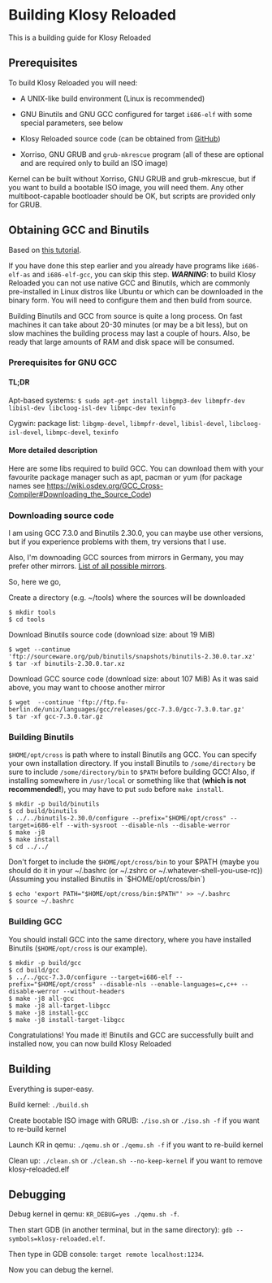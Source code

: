 # Building Klosy Reloaded
This is a building guide for Klosy Reloaded

## Prerequisites
To build Klosy Reloaded you will need:

- A UNIX-like build environment (Linux is recommended)

- GNU Binutils and GNU GCC configured for target `i686-elf` with some special parameters, see below

- Klosy Reloaded source code (can be obtained from [GitHub](https://github.com/kodo-pp/klosy-reloaded))

- Xorriso, GNU GRUB and `grub-mkrescue` program (all of these are optional and
are required only to build an ISO image)

Kernel can be built without Xorriso, GNU GRUB and grub-mkrescue, but if you
want to build a bootable ISO image, you will need them.
Any other multiboot-capable bootloader should be OK, but scripts are provided
only for GRUB.

## Obtaining GCC and Binutils
Based on [this tutorial](https://wiki.osdev.org/GCC_Cross-Compiler).

If you have done this step earlier and you already have programs like
`i686-elf-as` and `i686-elf-gcc`, you can skip this step.
***WARNING***: to build Klosy Reloaded you can not use native GCC and Binutils,
which are commonly pre-installed in Linux distros like Ubuntu or which can
be downloaded in the binary form. You will need to configure them and then
build from source.

Building Binutils and GCC from source is quite a long process. On fast machines
it can take about 20-30 minutes (or may be a bit less), but on slow machines
the building process may last a couple of hours. Also, be ready that large amounts
of RAM and disk space will be consumed.

### Prerequisites for GNU GCC
#### TL;DR
Apt-based systems:
`$ sudo apt-get install libgmp3-dev libmpfr-dev libisl-dev libcloog-isl-dev libmpc-dev texinfo`

Cygwin:
package list:
`libgmp-devel`, `libmpfr-devel`, `libisl-devel`, `libcloog-isl-devel`, `libmpc-devel`, `texinfo`

#### More detailed description

Here are some libs required to build GCC. You can download them with your
favourite package manager such as apt, pacman or yum (for package names see
https://wiki.osdev.org/GCC_Cross-Compiler#Downloading_the_Source_Code)

### Downloading source code
I am using GCC 7.3.0 and Binutils 2.30.0, you can maybe use other versions,
but if you experience problems with them, try versions that I use.

Also, I'm downoading GCC sources from mirrors in Germany, you may prefer other mirrors.
[List of all possible mirrors](https://gcc.gnu.org/mirrors.html).

So, here we go,

Create a directory (e.g. ~/tools) where the sources will be downloaded
```
$ mkdir tools
$ cd tools
```

Download Binutils source code (download size: about 19 MiB)
```
$ wget --continue 'ftp://sourceware.org/pub/binutils/snapshots/binutils-2.30.0.tar.xz'
$ tar -xf binutils-2.30.0.tar.xz
```

Download GCC source code (download size: about 107 MiB)
As it was said above, you may want to choose another mirror
```
$ wget  --continue 'ftp://ftp.fu-berlin.de/unix/languages/gcc/releases/gcc-7.3.0/gcc-7.3.0.tar.gz'
$ tar -xf gcc-7.3.0.tar.gz
```

### Building Binutils

`$HOME/opt/cross` is path where to install Binutils ang GCC. You can specify
your own installation directory. If you install Binutils to `/some/directory`
be sure to include `/some/directory/bin` to `$PATH` before building GCC!
Also, if installing somewhere in `/usr/local` or something like that (**which is
not recommended!**), you may have to put `sudo` before `make install`.
```
$ mkdir -p build/binutils
$ cd build/binutils
$ ../../binutils-2.30.0/configure --prefix="$HOME/opt/cross" --target=i686-elf --with-sysroot --disable-nls --disable-werror
$ make -j8
$ make install
$ cd ../../
```

Don't forget to include the `$HOME/opt/cross/bin` to your $PATH (maybe you should
do it in your ~/.bashrc (or ~/.zshrc or ~/.whatever-shell-you-use-rc)) (Assuming
you installed Binutils in `$HOME/opt/cross/bin`)
```
$ echo 'export PATH="$HOME/opt/cross/bin:$PATH"' >> ~/.bashrc
$ source ~/.bashrc
```

### Building GCC

You should install GCC into the same directory, where you have installed Binutils
(`$HOME/opt/cross` is our example).

```
$ mkdir -p build/gcc
$ cd build/gcc
$ ../../gcc-7.3.0/configure --target=i686-elf --prefix="$HOME/opt/cross" --disable-nls --enable-languages=c,c++ --disable-werror --without-headers
$ make -j8 all-gcc
$ make -j8 all-target-libgcc
$ make -j8 install-gcc
$ make -j8 install-target-libgcc
```

Congratulations! You made it!
Binutils and GCC are successfully built and installed now, you can now build Klosy Reloaded

## Building
Everything is super-easy.

Build kernel: `./build.sh`

Create bootable ISO image with GRUB: `./iso.sh` or `./iso.sh -f` if you want to re-build kernel

Launch KR in qemu: `./qemu.sh` or `./qemu.sh -f` if you want to re-build kernel

Clean up: `./clean.sh` or `./clean.sh --no-keep-kernel` if you want to remove klosy-reloaded.elf

## Debugging

Debug kernel in qemu: `KR_DEBUG=yes ./qemu.sh -f`.

Then start GDB (in another terminal, but in the same directory): `gdb --symbols=klosy-reloaded.elf`.

Then type in GDB console: `target remote localhost:1234`.

Now you can debug the kernel.
